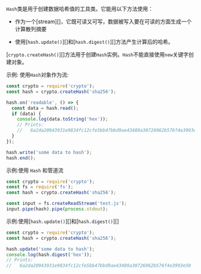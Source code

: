 <!-- YAML
补充: v0.1.92
-->
`Hash`类是用于创建数据哈希值的工具类。它能用以下方法使用：
- 作为一个[stream][]，它既可读又可写，数据被写入要在可读的方面生成一个计算散列摘要

- 使用[`hash.update()`][]和[`hash.digest()`][]方法产生计算后的哈希。

[`crypto.createHash()`][]方法用于创建`Hash`实例。`Hash`不能直接使用`new`关键字创建对象。

示例: 使用`Hash`对象作为流:

```js
const crypto = require('crypto');
const hash = crypto.createHash('sha256');

hash.on('readable', () => {
  const data = hash.read();
  if (data) {
    console.log(data.toString('hex'));
    // Prints:
    //   6a2da20943931e9834fc12cfe5bb47bbd9ae43489a30726962b576f4e3993e50
  }
});

hash.write('some data to hash');
hash.end();
```
示例:使用 `Hash` 和管道流
```js
const crypto = require('crypto');
const fs = require('fs');
const hash = crypto.createHash('sha256');

const input = fs.createReadStream('test.js');
input.pipe(hash).pipe(process.stdout);
```
示例:使用[`hash.update()`][]和[`hash.digest()`][]
```js
const crypto = require('crypto');
const hash = crypto.createHash('sha256');

hash.update('some data to hash');
console.log(hash.digest('hex'));
// Prints:
//   6a2da20943931e9834fc12cfe5bb47bbd9ae43489a30726962b576f4e3993e50
```

